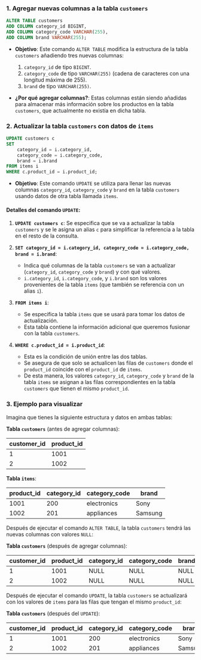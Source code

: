 
### 1. **Agregar nuevas columnas a la tabla `customers`**
```sql
ALTER TABLE customers
ADD COLUMN category_id BIGINT,
ADD COLUMN category_code VARCHAR(255),
ADD COLUMN brand VARCHAR(255);
```

- **Objetivo**: Este comando `ALTER TABLE` modifica la estructura de la tabla `customers` añadiendo tres nuevas columnas:
  1. `category_id` de tipo `BIGINT`.
  2. `category_code` de tipo `VARCHAR(255)` (cadena de caracteres con una longitud máxima de 255).
  3. `brand` de tipo `VARCHAR(255)`.

- **¿Por qué agregar columnas?**: Estas columnas están siendo añadidas para almacenar más información sobre los productos en la tabla `customers`, que actualmente no existía en dicha tabla.

### 2. **Actualizar la tabla `customers` con datos de `items`**
```sql
UPDATE customers c
SET
    category_id = i.category_id,
    category_code = i.category_code,
    brand = i.brand
FROM items i
WHERE c.product_id = i.product_id;
```

- **Objetivo**: Este comando `UPDATE` se utiliza para llenar las nuevas columnas `category_id`, `category_code` y `brand` en la tabla `customers` usando datos de otra tabla llamada `items`.

#### Detalles del comando `UPDATE`:
1. **`UPDATE customers c`**: Se especifica que se va a actualizar la tabla `customers` y se le asigna un alias `c` para simplificar la referencia a la tabla en el resto de la consulta.

2. **`SET category_id = i.category_id, category_code = i.category_code, brand = i.brand`**: 
   - Indica qué columnas de la tabla `customers` se van a actualizar (`category_id`, `category_code` y `brand`) y con qué valores.
   - `i.category_id`, `i.category_code`, y `i.brand` son los valores provenientes de la tabla `items` (que también se referencia con un alias `i`).

3. **`FROM items i`**: 
   - Se especifica la tabla `items` que se usará para tomar los datos de actualización.
   - Esta tabla contiene la información adicional que queremos fusionar con la tabla `customers`.

4. **`WHERE c.product_id = i.product_id`**:
   - Esta es la condición de unión entre las dos tablas.
   - Se asegura de que solo se actualicen las filas de `customers` donde el `product_id` coincide con el `product_id` de `items`.
   - De esta manera, los valores `category_id`, `category_code` y `brand` de la tabla `items` se asignan a las filas correspondientes en la tabla `customers` que tienen el mismo `product_id`.

### 3. **Ejemplo para visualizar**
Imagina que tienes la siguiente estructura y datos en ambas tablas:

**Tabla `customers`** (antes de agregar columnas):

| customer_id | product_id |
|-------------|------------|
| 1           | 1001       |
| 2           | 1002       |

**Tabla `items`**:

| product_id | category_id | category_code | brand    |
|------------|-------------|---------------|---------|
| 1001       | 200         | electronics   | Sony    |
| 1002       | 201         | appliances    | Samsung |

Después de ejecutar el comando `ALTER TABLE`, la tabla `customers` tendrá las nuevas columnas con valores `NULL`:

**Tabla `customers`** (después de agregar columnas):

| customer_id | product_id | category_id | category_code | brand |
|-------------|------------|-------------|---------------|-------|
| 1           | 1001       | NULL        | NULL          | NULL  |
| 2           | 1002       | NULL        | NULL          | NULL  |

Después de ejecutar el comando `UPDATE`, la tabla `customers` se actualizará con los valores de `items` para las filas que tengan el mismo `product_id`:

**Tabla `customers`** (después del `UPDATE`):

| customer_id | product_id | category_id | category_code | brand  |
|-------------|------------|-------------|---------------|--------|
| 1           | 1001       | 200         | electronics   | Sony   |
| 2           | 1002       | 201         | appliances    | Samsung|

